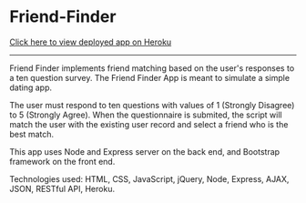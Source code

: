 # Friend-Finder

[Click here to view deployed app on Heroku](https://makicoding-friend-finder.herokuapp.com/)
***
Friend Finder implements friend matching based on the user's responses to a ten question survey. The Friend Finder App is meant to simulate a simple dating app.

The user must respond to ten questions with values of 1 (Strongly Disagree) to 5 (Strongly Agree). When the questionnaire is submited, the script will match the user with the existing user record and select a friend who is the best match.

This app uses Node and Express server on the back end, and Bootstrap framework on the front end.

Technologies used: HTML, CSS, JavaScript, jQuery, Node, Express, AJAX, JSON, RESTful API, Heroku.